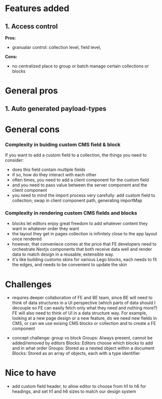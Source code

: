 # Features added

## 1. Access control

**Pros:**

- granualar control: collection level, field level,

**Cons:**

- no centralized place to group or batch manage certain collections or blocks

# General pros

## 1. Auto generated payload-types

# General cons

### Complexity in buiding custom CMS field & block
If you want to add a custom field to a collection, the things you need to consider:
- does this field contain multiple fields
- if so, how do they interact with each other
- often times, you need to add a client component for the custom field
- and you need to pass value between the server component and the client component
- you need to mind the import process very carefully: add custom field to collection; swap in client component path, generating importMap

### Complexity in rendering custom CMS fields and blocks
- blocks let editors enjoy great freedom to add whatever content they want in whatever order they want
- the layout they get in pages collection is infinitely close to the app layout once rendered
- however, that conveniece comes at the price that FE developers need to orchestrate Nextjs components that both receive data well and render data to match design in a reusable, extensible way. 
- it's like building customs skins for various Lego blocks, each needs to fit the edges, and needs to be convenient to update the skin


# Challenges

- requires deeper collaboration of FE and BE team, since BE will need to think of data structures in a UI perspective (which parts of data should I decouple so FE can easily fetch only what they need and nothing more?) FE will also need to think of UI in a data structure way. For example, looking at a new page design or a new feature, do we need new fields in CMS, or can we use exising CMS blocks or collection and to create a FE component

- concept challenge: group vs block
  Groups: Always present, cannot be added/removed by editors
  Blocks: Editors choose which blocks to add and in what order
  Groups: Stored as a nested object within a document
  Blocks: Stored as an array of objects, each with a type identifier

# Nice to have
- add custom field header, to allow editor to choose from h1 to h6 for headings, and set h1 and h6 sizes to match our design system